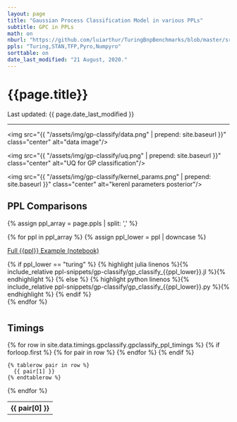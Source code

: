 ```yaml
---
layout: page
title: "Gaussian Process Classification Model in various PPLs"
subtitle: GPC in PPLs
math: on
nburl: "https://github.com/luiarthur/TuringBnpBenchmarks/blob/master/src/gp-classify/notebooks/"
ppls: "Turing,STAN,TFP,Pyro,Numpyro"
sorttable: on
date_last_modified: "21 August, 2020."
---
```


<!--
Tables were generated via:
https://jekyllrb.com/tutorials/csv-to-table/
-->


# {{page.title}}

Last updated: {{ page.date_last_modified }}

***

<img src="{{ "/assets/img/gp-classify/data.png" | prepend: site.baseurl }}"
     class="center" alt="data image"/>

<img src="{{ "/assets/img/gp-classify/uq.png" | prepend: site.baseurl }}"
     class="center" alt="UQ for GP classification"/>

<img src="{{ "/assets/img/gp-classify/kernel_params.png" |
             prepend: site.baseurl }}"
     class="center" alt="kerenl parameters posterior"/>

## PPL Comparisons
<!-- Buttons Div for appending buttons-->
<div id="ppl-buttons" class="btn-group" role="group" aria-label="...">
</div>

{% assign ppl_array = page.ppls | split: ',' %}

{% for ppl in ppl_array %}
  {% assign ppl_lower = ppl | downcase %}

<div class="ppl-code hide" id="{{ppl_lower}}">
<p>
  <a href="{{page.nburl}}/gp_classify_{{ppl_lower}}.ipynb">Full {{ppl}} Example (notebook)</a>
</p>
    {% if ppl_lower == "turing" %}
      {% highlight julia linenos %}{% include_relative ppl-snippets/gp-classify/gp_classify_{{ppl_lower}}.jl %}{% endhighlight %}
    {% else  %}
      {% highlight python linenos %}{% include_relative ppl-snippets/gp-classify/gp_classify_{{ppl_lower}}.py %}{% endhighlight %}
    {% endif %}
</div>
{% endfor %}

#

## Timings


<table class="table table-bordered table-hover table-condensed sortable"
       id="gp-ppl-times">
  {% for row in site.data.timings.gpclassify.gpclassify_ppl_timings %}
    {% if forloop.first %}
    <tr>
      {% for pair in row %}
        <th>{{ pair[0] }}</th>
      {% endfor %}
    </tr>
    {% endif %}

    {% tablerow pair in row %}
      {{ pair[1] }}
    {% endtablerow %}
  {% endfor %}
</table>

<!-- Scripts code chunk buttons -->
<script>
$(document).ready(function(){
  // PPLs to benchmark.
  var ppls = ['Turing', 'STAN', 'TFP', 'Pyro', 'Numpyro'];

  for (ppl of ppls) {
    let ppl_lower = ppl.toLowerCase();

    // Create buttons.
    $('#ppl-buttons').append(`
      <button type="button" class="btn btn-default ${ppl_lower}">${ppl}</button>
    `);

    // Show Turing example by default.
    $("#turing").attr("class", `ppl-code show`);

    // Button callbacks. 
    $(`button.${ppl_lower}`).click(() => {
      $(".ppl-code").attr("class", `ppl-code hide`);
      $(`#${ppl_lower}`).attr("class", `ppl-code show`);
    });
  }
});
</script>


[1]: http://www.gaussianprocess.org/gpml/
[2]: http://www.gaussianprocess.org/gpml/chapters/RW2.pdf
[3]: https://aws.amazon.com/ec2/instance-types/c5/
